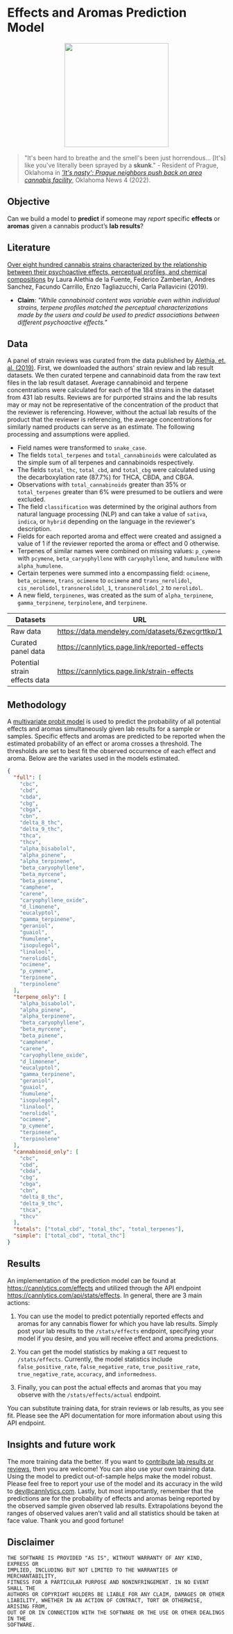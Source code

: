 # Effects and Aromas Prediction Model

<div align="center" style="text-align:center; margin-top:1rem; margin-bottom: 1rem;">
  <img width="240px" alt="" src="https://firebasestorage.googleapis.com/v0/b/cannlytics.appspot.com/o/public%2Fimages%2Flogos%2Fskunkfx_logo.png?alt=media&token=1a75b3cc-3230-446c-be7d-5c06012c8e30">
</div>

> "It's been hard to breathe and the smell's been just horrendous... [It's] like you've literally been sprayed by a
**skunk**." - Resident of Prague, Oklahoma in
[*'It's nasty': Prague neighbors push back on area cannabis facility*](https://kfor.com/news/local/its-nasty-prague-neighbors-push-back-on-area-cannabis-facility/), Oklahoma News 4 (2022).

## Objective

Can we build a model to **predict** if someone may *report* specific **effects** or **aromas** given a cannabis product’s **lab results**?

## Literature

[Over eight hundred cannabis strains characterized by the relationship between their psychoactive effects,
perceptual profiles, and chemical compositions](https://www.biorxiv.org/content/10.1101/759696v1.abstract) by Laura Alethia de la Fuente, Federico Zamberlan, Andres Sanchez, Facundo Carrillo, Enzo Tagliazucchi, Carla Pallavicini (2019).

* **Claim**: *"While cannabinoid content was variable even within individual strains, terpene profiles matched the perceptual characterizations made by the users and could be used to predict associations between different psychoactive effects."*

## Data

A panel of strain reviews was curated from the data published by [Alethia, et. al. (2019)](https://data.mendeley.com/datasets/6zwcgrttkp/1). First, we downloaded the authors' strain review and lab result datasets. We then curated terpene and cannabinoid data from the raw text files in the lab result dataset. Average cannabinoid and terpene concentrations were calculated for each of the 184 strains in the dataset from 431 lab results. Reviews are for purported strains and the lab results may or may not be representative of the concentration of the product that the reviewer is referencing. However, without the actual lab results of the product that the reviewer is referencing, the average concentrations for similarly named products can serve as an estimate. The following processing and assumptions were applied.

- Field names were transformed to `snake_case`.
- The fields `total_terpenes` and `total_cannabinoids` were calculated as the simple sum of all terpenes and cannabinoids respectively.
- The fields `total_thc`, `total_cbd`, and `total_cbg` were calculated using the decarboxylation rate (87.7%) for THCA, CBDA, and CBGA.
- Observations with `total_cannabinoids` greater than 35% or `total_terpenes` greater than 6% were presumed to be outliers and were excluded.
- The field `classification` was determined by the original authors from natural language processing (NLP) and can take a value of `sativa`, `indica`, or `hybrid` depending on the language in the reviewer's description.
- Fields for each reported aroma and effect were created and assigned a value of 1 if the reviewer reported the aroma or effect and 0 otherwise.
- Terpenes of similar names were combined on missing values: `p_cymene` with `pcymene`, `beta_caryophyllene` with `caryophyllene`, and `humulene` with `alpha_humulene`.
- Certain terpenes were summed into a encompassing field: `ocimene`, `beta_ocimene`, `trans_ocimene` to `ocimene` and `trans_nerolidol`, `cis_nerolidol`, `transnerolidol_1`, `transnerolidol_2` to `nerolidol`.
- A new field, `terpinenes`, was created as the sum of `alpha_terpinene`, `gamma_terpinene`, `terpinolene`, and `terpinene`.

| Datasets | URL |
|----------|-----|
| Raw data | <https://data.mendeley.com/datasets/6zwcgrttkp/1> |
| Curated panel data | <https://cannlytics.page.link/reported-effects> |
| Potential strain effects data | <https://cannlytics.page.link/strain-effects> |

<!-- TODO: Add WA and CT (OH?) datasets :) -->

## Methodology

A [multivariate probit model](https://en.wikipedia.org/wiki/Multivariate_probit_model) is used to predict the probability of all potential effects and aromas simultaneously given lab results for a sample or samples. Specific effects and aromas are predicted to be reported when the estimated probability of an effect or aroma crosses a threshold. The thresholds are set to best fit the observed occurrence of each effect and aroma. Below are the variates used in the models estimated.

```json
{
  "full": [
    "cbc",
    "cbd",
    "cbda",
    "cbg",
    "cbga",
    "cbn",
    "delta_8_thc",
    "delta_9_thc",
    "thca",
    "thcv",
    "alpha_bisabolol",
    "alpha_pinene",
    "alpha_terpinene",
    "beta_caryophyllene",
    "beta_myrcene",
    "beta_pinene",
    "camphene",
    "carene",
    "caryophyllene_oxide",
    "d_limonene",
    "eucalyptol",
    "gamma_terpinene",
    "geraniol",
    "guaiol",
    "humulene",
    "isopulegol",
    "linalool",
    "nerolidol",
    "ocimene",
    "p_cymene",
    "terpinene",
    "terpinolene"
  ],
  "terpene_only": [
    "alpha_bisabolol",
    "alpha_pinene",
    "alpha_terpinene",
    "beta_caryophyllene",
    "beta_myrcene",
    "beta_pinene",
    "camphene",
    "carene",
    "caryophyllene_oxide",
    "d_limonene",
    "eucalyptol",
    "gamma_terpinene",
    "geraniol",
    "guaiol",
    "humulene",
    "isopulegol",
    "linalool",
    "nerolidol",
    "ocimene",
    "p_cymene",
    "terpinene",
    "terpinolene"
  ],
  "cannabinoid_only": [
    "cbc",
    "cbd",
    "cbda",
    "cbg",
    "cbga",
    "cbn",
    "delta_8_thc",
    "delta_9_thc",
    "thca",
    "thcv"
  ],
  "totals": ["total_cbd", "total_thc", "total_terpenes"],
  "simple": ["total_cbd", "total_thc"]
}
```

## Results

An implementation of the prediction model can be found at <https://cannlytics.com/effects> and utilized through the API endpoint <https://cannlytics.com/api/stats/effects>. In general, there are 3 main actions:

1. You can use the model to predict potentially reported effects and aromas for any cannabis flower for which you have lab results. Simply post your lab results to the `/stats/effects` endpoint, specifying your model if you desire, and you will receive effect and aroma predictions.

2. You can get the model statistics by making a `GET` request to `/stats/effects`. Currently, the model statistics include `false_positive_rate`, `false_negative_rate`, `true_positive_rate`, `true_negative_rate`, `accuracy`, and `informedness`.

3. Finally, you can post the actual effects and aromas that you may observe with the `/stats/effects/actual` endpoint.

You can substitute training data, for strain reviews or lab results, as you see fit. Please see the API documentation for more information about using this API endpoint.

## Insights and future work

The more training data the better. If you want to [contribute lab results or reviews](https://cannlytics.com/stats/effects), then you are welcome! You can also use your own training data. Using the model to predict out-of-sample helps make the model robust. Please feel free to report your use of the model and its accuracy in the wild to <dev@cannlytics.com>. Lastly, but most importantly, remember that the predictions are for the probability of effects and aromas being reported by the observed sample given observed lab results. Extrapolations beyond the ranges of observed values aren't valid and all statistics should be taken at face value. Thank you and good fortune!

## Disclaimer

```
THE SOFTWARE IS PROVIDED "AS IS", WITHOUT WARRANTY OF ANY KIND, EXPRESS OR
IMPLIED, INCLUDING BUT NOT LIMITED TO THE WARRANTIES OF MERCHANTABILITY,
FITNESS FOR A PARTICULAR PURPOSE AND NONINFRINGEMENT. IN NO EVENT SHALL THE
AUTHORS OR COPYRIGHT HOLDERS BE LIABLE FOR ANY CLAIM, DAMAGES OR OTHER
LIABILITY, WHETHER IN AN ACTION OF CONTRACT, TORT OR OTHERWISE, ARISING FROM,
OUT OF OR IN CONNECTION WITH THE SOFTWARE OR THE USE OR OTHER DEALINGS IN THE
SOFTWARE.
```
